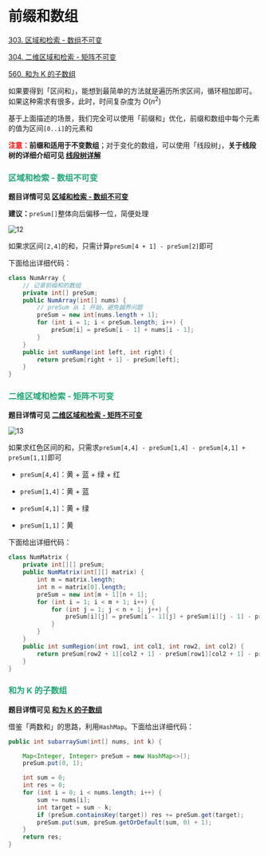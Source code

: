 # 前缀和数组

[303. 区域和检索 - 数组不可变](https://leetcode.cn/problems/range-sum-query-immutable/)

[304. 二维区域和检索 - 矩阵不可变](https://leetcode.cn/problems/range-sum-query-2d-immutable/)

[560. 和为 K 的子数组](https://leetcode.cn/problems/subarray-sum-equals-k/)



如果要得到「区间和」，能想到最简单的方法就是遍历所求区间，循环相加即可。如果这种需求有很多，此时，时间复杂度为 $O(n^2)$

基于上面描述的场景，我们完全可以使用「前缀和」优化，前缀和数组中每个元素的值为区间`[0..i]`的元素和

**<font color='red'>注意：</font>**前缀和适用于**不变数组**；对于变化的数组，可以使用「线段树」，**关于线段树的详细介绍可见 [线段树详解](./线段树详解.html)**

### <font color=#1FA774>区域和检索 - 数组不可变</font>

**题目详情可见 [区域和检索 - 数组不可变](https://leetcode-cn.com/problems/range-sum-query-immutable/)**

**建议：**`preSum[]`整体向后偏移一位，简便处理

![12](https://cdn.jsdelivr.net/gh/LFool/image-hosting@master/20220608/1938501654688330zmbVfr12.svg)

如果求区间`[2,4]`的和，只需计算`preSum[4 + 1] - preSum[2]`即可

下面给出详细代码：

```java
class NumArray {
    // 记录前缀和的数组
    private int[] preSum;
    public NumArray(int[] nums) {
        // preSum 从 1 开始，避免越界问题
        preSum = new int[nums.length + 1];
        for (int i = 1; i < preSum.length; i++) {
            preSum[i] = preSum[i - 1] + nums[i - 1];
        }
    }
    public int sumRange(int left, int right) {
        return preSum[right + 1] - preSum[left];
    }
}
```

### <font color=#1FA774>二维区域和检索 - 矩阵不可变</font>

**题目详情可见 [二维区域和检索 - 矩阵不可变](https://leetcode-cn.com/problems/range-sum-query-2d-immutable/)**

![13](https://cdn.jsdelivr.net/gh/LFool/image-hosting@master/20220608/1947441654688864KQ7e8J13.svg)

如果求红色区间的和，只需求`preSum[4,4] - preSum[1,4] - preSum[4,1] + preSum[1,1]`即可

- `preSum[4,4]`：黄 + 蓝 + 绿 + 红

- `preSum[1,4]`：黄 + 蓝

- `preSum[4,1]`：黄 + 绿

- `preSum[1,1]`：黄

下面给出详细代码：

```java
class NumMatrix {
    private int[][] preSum;
    public NumMatrix(int[][] matrix) {
        int m = matrix.length;
        int n = matrix[0].length;
        preSum = new int[m + 1][n + 1];
        for (int i = 1; i < m + 1; i++) {
            for (int j = 1; j < n + 1; j++) {
                preSum[i][j] = preSum[i - 1][j] + preSum[i][j - 1] - preSum[i - 1][j - 1] + matrix[i - 1][j - 1];
            }
        }
    }
    public int sumRegion(int row1, int col1, int row2, int col2) {
        return preSum[row2 + 1][col2 + 1] - preSum[row1][col2 + 1] - preSum[row2 + 1][col1] + preSum[row1][col1];
    }
}
```

### <font color=#1FA774>和为 K 的子数组</font>

**题目详情可见 [和为 K 的子数组](https://leetcode-cn.com/problems/subarray-sum-equals-k/)**

借鉴「两数和」的思路，利用`HashMap`。下面给出详细代码：

```java
public int subarraySum(int[] nums, int k) {

    Map<Integer, Integer> preSum = new HashMap<>();
    preSum.put(0, 1);

    int sum = 0;
    int res = 0;
    for (int i = 0; i < nums.length; i++) {
        sum += nums[i];
        int target = sum - k;
        if (preSum.containsKey(target)) res += preSum.get(target);
        preSum.put(sum, preSum.getOrDefault(sum, 0) + 1);
    }
    return res;
}
```
